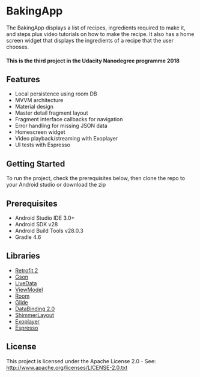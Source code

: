 # BakingApp
The BakingApp displays a list of recipes, ingredients required to make it, and steps plus video tutorials on how to make the recipe.
It also has a home screen widget that displays the ingredients of a recipe that the user chooses.

#### This is the third project in the Udacity Nanodegree programme 2018

## Features
* Local persistence using room DB
* MVVM architecture 
* Material design
* Master detail fragment layout
* Fragment interface callbacks for navigation
* Error handling for missing JSON data
* Homescreen widget
* Video playback/streaming with Exoplayer
* UI tests with Espresso

## Getting Started
To run the project, check the prerequisites below, then clone the repo to your Android studio or download the zip

## Prerequisites
*   Android Studio IDE 3.0+
*   Android SDK v28
*   Android Build Tools v28.0.3
*   Gradle 4.6

## Libraries
*   [Retrofit 2](https://github.com/square/retrofit)
*   [Gson](https://github.com/google/gson)
*   [LiveData](https://developer.android.com/topic/libraries/architecture/livedata)
*   [ViewModel](https://developer.android.com/topic/libraries/architecture/viewmodel)
*   [Room](https://developer.android.com/topic/libraries/architecture/room)
*   [Glide](https://github.com/bumptech/glide)
*   [DataBinding 2.0](https://developer.android.com/topic/libraries/data-binding)
*   [ShimmerLayout](https://github.com/facebook/shimmer-android)
*   [Exoplayer](https://github.com/google/ExoPlayer)
*   [Espresso](https://developer.android.com/training/testing/espresso)

## License
This project is licensed under the Apache License 2.0 - See: http://www.apache.org/licenses/LICENSE-2.0.txt

